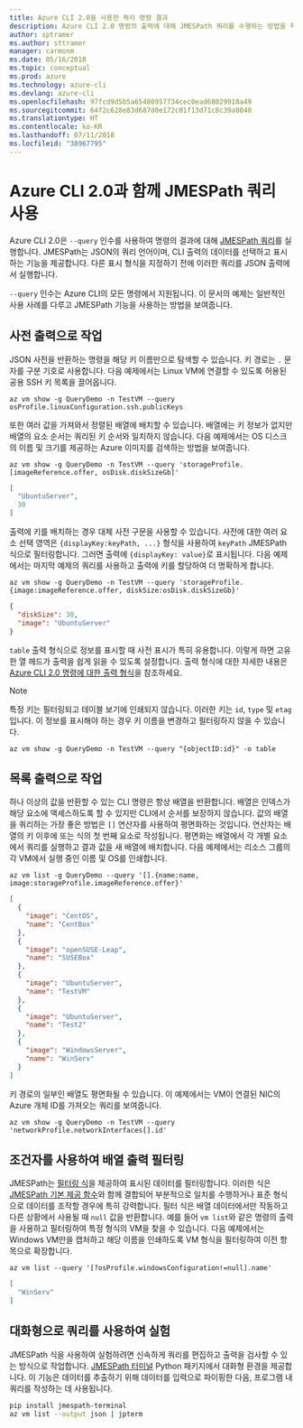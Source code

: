 ```yaml
---
title: Azure CLI 2.0을 사용한 쿼리 명령 결과
description: Azure CLI 2.0 명령의 출력에 대해 JMESPath 쿼리를 수행하는 방법을 학습합니다.
author: sptramer
ms.author: sttramer
manager: carmonm
ms.date: 05/16/2018
ms.topic: conceptual
ms.prod: azure
ms.technology: azure-cli
ms.devlang: azure-cli
ms.openlocfilehash: 97fcd9d5b5a65480957734cec0ead68029918a49
ms.sourcegitcommit: 64f2c628e83d687d0e172c01f13d71c8c39a8040
ms.translationtype: HT
ms.contentlocale: ko-KR
ms.lasthandoff: 07/11/2018
ms.locfileid: "38967795"
---
```

# <a name="use-jmespath-queries-with-azure-cli-20"></a>Azure CLI 2.0과 함께 JMESPath 쿼리 사용

Azure CLI 2.0은 `--query` 인수를 사용하여 명령의 결과에 대해 [JMESPath 쿼리](http://jmespath.org)를 실행합니다. JMESPath는 JSON의 쿼리 언어이며, CLI 출력의 데이터를 선택하고 표시하는 기능을 제공합니다. 다른 표시 형식을 지정하기 전에 이러한 쿼리를 JSON 출력에서 실행합니다.

`--query` 인수는 Azure CLI의 모든 명령에서 지원됩니다. 이 문서의 예제는 일반적인 사용 사례를 다루고 JMESPath 기능을 사용하는 방법을 보여줍니다.

## <a name="work-with-dictionary-output"></a>사전 출력으로 작업

JSON 사전을 반환하는 명령을 해당 키 이름만으로 탐색할 수 있습니다. 키 경로는 `.` 문자를 구분 기호로 사용합니다. 다음 예제에서는 Linux VM에 연결할 수 있도록 허용된 공용 SSH 키 목록을 끌어옵니다.

```azurecli-interactive
az vm show -g QueryDemo -n TestVM --query osProfile.linuxConfiguration.ssh.publicKeys
```

또한 여러 값을 가져와서 정렬된 배열에 배치할 수 있습니다. 배열에는 키 정보가 없지만 배열의 요소 순서는 쿼리된 키 순서와 일치하지 않습니다. 다음 예제에서는 OS 디스크의 이름 및 크기를 제공하는 Azure 이미지를 검색하는 방법을 보여줍니다.

```azurecli-interactive
az vm show -g QueryDemo -n TestVM --query 'storageProfile.[imageReference.offer, osDisk.diskSizeGb]'
```

```json
[
  "UbuntuServer",
  30
]
```

출력에 키를 배치하는 경우 대체 사전 구문을 사용할 수 있습니다. 사전에 대한 여러 요소 선택 영역은 `{displayKey:keyPath, ...}` 형식을 사용하여 `keyPath` JMESPath 식으로 필터링합니다. 그러면 출력에 `{displayKey: value}`로 표시됩니다. 다음 예제에서는 마지막 예제의 쿼리를 사용하고 출력에 키를 할당하여 더 명확하게 합니다.

```azurecli-interactive
az vm show -g QueryDemo -n TestVM --query 'storageProfile.{image:imageReference.offer, diskSize:osDisk.diskSizeGb}'
```

```json
{
  "diskSize": 30,
  "image": "UbuntuServer"
}
```

`table` 출력 형식으로 정보를 표시할 때 사전 표시가 특히 유용합니다. 이렇게 하면 고유한 열 헤드가 출력을 쉽게 읽을 수 있도록 설정합니다. 출력 형식에 대한 자세한 내용은 [Azure CLI 2.0 명령에 대한 출력 형식](/cli/azure/format-output-azure-cli)을 참조하세요.

> [!NOTE]
> 특정 키는 필터링되고 테이블 보기에 인쇄되지 않습니다. 이러한 키는 `id`, `type` 및 `etag`입니다. 이 정보를 표시해야 하는 경우 키 이름을 변경하고 필터링하지 않을 수 있습니다.
>
> ```azurecli
> az vm show -g QueryDemo -n TestVM --query "{objectID:id}" -o table
> ```

## <a name="work-with-list-output"></a>목록 출력으로 작업

하나 이상의 값을 반환할 수 있는 CLI 명령은 항상 배열을 반환합니다. 배열은 인덱스가 해당 요소에 액세스하도록 할 수 있지만 CLI에서 순서를 보장하지 않습니다. 값의 배열을 쿼리하는 가장 좋은 방법은 `[]` 연산자를 사용하여 평면화하는 것입니다. 연산자는 배열의 키 이후에 또는 식의 첫 번째 요소로 작성됩니다. 평면화는 배열에서 각 개별 요소에서 쿼리를 실행하고 결과 값을 새 배열에 배치합니다. 다음 예제에서는 리소스 그룹의 각 VM에서 실행 중인 이름 및 OS를 인쇄합니다.

```azurecli-interactive
az vm list -g QueryDemo --query '[].{name:name, image:storageProfile.imageReference.offer}'
```

```json
[
  {
    "image": "CentOS",
    "name": "CentBox"
  },
  {
    "image": "openSUSE-Leap",
    "name": "SUSEBox"
  },
  {
    "image": "UbuntuServer",
    "name": "TestVM"
  },
  {
    "image": "UbuntuServer",
    "name": "Test2"
  },
  {
    "image": "WindowsServer",
    "name": "WinServ"
  }
]
```

키 경로의 일부인 배열도 평면화될 수 있습니다. 이 예제에서는 VM이 연결된 NIC의 Azure 개체 ID를 가져오는 쿼리를 보여줍니다.

```azurecli-interactive
az vm show -g QueryDemo -n TestVM --query 'networkProfile.networkInterfaces[].id'
```

## <a name="filter-array-output-with-predicates"></a>조건자를 사용하여 배열 출력 필터링

JMESPath는 [필터링 식](http://jmespath.org/specification.html#filterexpressions)을 제공하여 표시된 데이터를 필터링합니다. 이러한 식은 [JMESPath 기본 제공 함수](http://jmespath.org/specification.html#built-in-functions)와 함께 결합되어 부분적으로 일치를 수행하거나 표준 형식으로 데이터를 조작할 경우에 특히 강력합니다. 필터 식은 배열 데이터에서만 작동하고 다른 상황에서 사용될 때 `null` 값을 반환합니다. 예를 들어 `vm list`와 같은 명령의 출력을 사용하고 필터링하여 특정 형식의 VM을 찾을 수 있습니다. 다음 예제에서는 Windows VM만을 캡처하고 해당 이름을 인쇄하도록 VM 형식을 필터링하여 이전 항목으로 확장합니다.

```azurecli-interactive
az vm list --query '[?osProfile.windowsConfiguration!=null].name'
```

```json
[
  "WinServ"
]
```

## <a name="experiment-with-queries-interactively"></a>대화형으로 쿼리를 사용하여 실험

JMESPath 식을 사용하여 실험하려면 신속하게 쿼리를 편집하고 출력을 검사할 수 있는 방식으로 작업합니다. 
  [JMESPath 터미널](https://github.com/jmespath/jmespath.terminal) Python 패키지에서 대화형 환경을 제공합니다. 이 기능은 데이터를 추출하기 위해 데이터를 입력으로 파이핑한 다음, 프로그램 내 쿼리를 작성하는 데 사용됩니다.

```bash
pip install jmespath-terminal
az vm list --output json | jpterm
```
